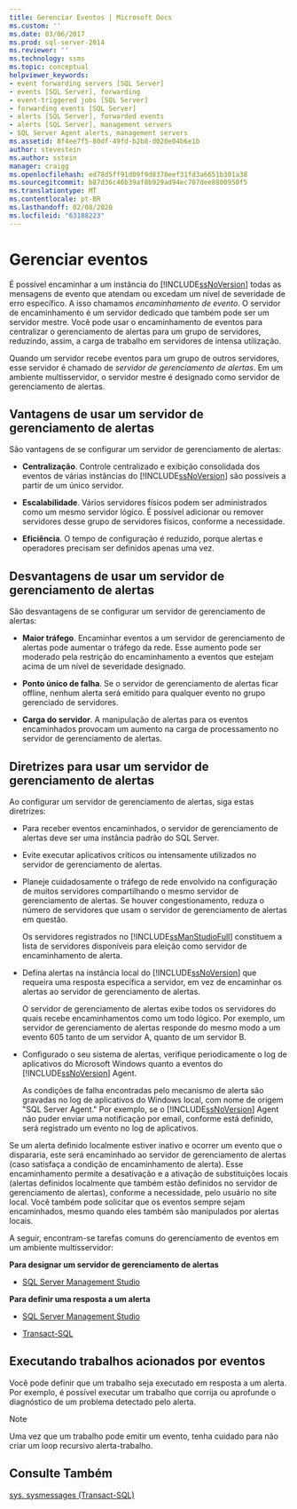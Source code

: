```yaml
---
title: Gerenciar Eventos | Microsoft Docs
ms.custom: ''
ms.date: 03/06/2017
ms.prod: sql-server-2014
ms.reviewer: ''
ms.technology: ssms
ms.topic: conceptual
helpviewer_keywords:
- event forwarding servers [SQL Server]
- events [SQL Server], forwarding
- event-triggered jobs [SQL Server]
- forwarding events [SQL Server]
- alerts [SQL Server], forwarded events
- alerts [SQL Server], management servers
- SQL Server Agent alerts, management servers
ms.assetid: 8f4ee7f5-80df-49fd-b2b8-d020e04b6e1b
author: stevestein
ms.author: sstein
manager: craigg
ms.openlocfilehash: ed78d5ff91d09f9d8370eef31fd3a6651b301a38
ms.sourcegitcommit: b87d36c46b39af8b929ad94ec707dee8800950f5
ms.translationtype: MT
ms.contentlocale: pt-BR
ms.lasthandoff: 02/08/2020
ms.locfileid: "63188223"
---
```

# <a name="manage-events"></a>Gerenciar eventos
  É possível encaminhar a um instância do [!INCLUDE[ssNoVersion](../../includes/ssnoversion-md.md)] todas as mensagens de evento que atendam ou excedam um nível de severidade de erro específico. A isso chamamos *encaminhamento de evento*. O servidor de encaminhamento é um servidor dedicado que também pode ser um servidor mestre. Você pode usar o encaminhamento de eventos para centralizar o gerenciamento de alertas para um grupo de servidores, reduzindo, assim, a carga de trabalho em servidores de intensa utilização.  
  
 Quando um servidor recebe eventos para um grupo de outros servidores, esse servidor é chamado de *servidor de gerenciamento de alertas*. Em um ambiente multisservidor, o servidor mestre é designado como servidor de gerenciamento de alertas.  
  
## <a name="advantages-of-using-an-alerts-management-server"></a>Vantagens de usar um servidor de gerenciamento de alertas  
 São vantagens de se configurar um servidor de gerenciamento de alertas:  
  
-   **Centralização**. Controle centralizado e exibição consolidada dos eventos de várias instâncias do [!INCLUDE[ssNoVersion](../../includes/ssnoversion-md.md)] são possíveis a partir de um único servidor.  
  
-   **Escalabilidade**. Vários servidores físicos podem ser administrados como um mesmo servidor lógico. É possível adicionar ou remover servidores desse grupo de servidores físicos, conforme a necessidade.  
  
-   **Eficiência**. O tempo de configuração é reduzido, porque alertas e operadores precisam ser definidos apenas uma vez.  
  
## <a name="disadvantages-of-using-an-alerts-management-server"></a>Desvantagens de usar um servidor de gerenciamento de alertas  
 São desvantagens de se configurar um servidor de gerenciamento de alertas:  
  
-   **Maior tráfego**. Encaminhar eventos a um servidor de gerenciamento de alertas pode aumentar o tráfego da rede. Esse aumento pode ser moderado pela restrição do encaminhamento a eventos que estejam acima de um nível de severidade designado.  
  
-   **Ponto único de falha**. Se o servidor de gerenciamento de alertas ficar offline, nenhum alerta será emitido para qualquer evento no grupo gerenciado de servidores.  
  
-   **Carga do servidor**. A manipulação de alertas para os eventos encaminhados provocam um aumento na carga de processamento no servidor de gerenciamento de alertas.  
  
## <a name="guidelines-for-using-an-alerts-management-server"></a>Diretrizes para usar um servidor de gerenciamento de alertas  
 Ao configurar um servidor de gerenciamento de alertas, siga estas diretrizes:  
  
-   Para receber eventos encaminhados, o servidor de gerenciamento de alertas deve ser uma instância padrão do SQL Server.  
  
-   Evite executar aplicativos críticos ou intensamente utilizados no servidor de gerenciamento de alertas.  
  
-   Planeje cuidadosamente o tráfego de rede envolvido na configuração de muitos servidores compartilhando o mesmo servidor de gerenciamento de alertas. Se houver congestionamento, reduza o número de servidores que usam o servidor de gerenciamento de alertas em questão.  
  
     Os servidores registrados no [!INCLUDE[ssManStudioFull](../../includes/ssmanstudiofull-md.md)] constituem a lista de servidores disponíveis para eleição como servidor de encaminhamento de alerta.  
  
-   Defina alertas na instância local do [!INCLUDE[ssNoVersion](../../includes/ssnoversion-md.md)] que requeira uma resposta específica a servidor, em vez de encaminhar os alertas ao servidor de gerenciamento de alertas.  
  
     O servidor de gerenciamento de alertas exibe todos os servidores do quais recebe encaminhamentos como um todo lógico. Por exemplo, um servidor de gerenciamento de alertas responde do mesmo modo a um evento 605 tanto de um servidor A, quanto de um servidor B.  
  
-   Configurado o seu sistema de alertas, verifique periodicamente o log de aplicativos do Microsoft Windows quanto a eventos do [!INCLUDE[ssNoVersion](../../includes/ssnoversion-md.md)] Agent.  
  
     As condições de falha encontradas pelo mecanismo de alerta são gravadas no log de aplicativos do Windows local, com nome de origem "SQL Server Agent." Por exemplo, se o [!INCLUDE[ssNoVersion](../../includes/ssnoversion-md.md)] Agent não puder enviar uma notificação por email, conforme está definido, será registrado um evento no log de aplicativos.  
  
 Se um alerta definido localmente estiver inativo e ocorrer um evento que o dispararia, este será encaminhado ao servidor de gerenciamento de alertas (caso satisfaça a condição de encaminhamento de alerta). Esse encaminhamento permite a desativação e a ativação de substituições locais (alertas definidos localmente que também estão definidos no servidor de gerenciamento de alertas), conforme a necessidade, pelo usuário no site local. Você também pode solicitar que os eventos sempre sejam encaminhados, mesmo quando eles também são manipulados por alertas locais.  
  
 A seguir, encontram-se tarefas comuns do gerenciamento de eventos em um ambiente multisservidor:  
  
 **Para designar um servidor de gerenciamento de alertas**  
  
-   [SQL Server Management Studio](../sql-server-management-studio-ssms.md)  
  
 **Para definir uma resposta a um alerta**  
  
-   [SQL Server Management Studio](define-the-response-to-an-alert-sql-server-management-studio.md)  
  
-   [Transact-SQL](/sql/relational-databases/system-stored-procedures/sp-add-notification-transact-sql)  
  
## <a name="running-event-triggered-jobs"></a>Executando trabalhos acionados por eventos  
 Você pode definir que um trabalho seja executado em resposta a um alerta. Por exemplo, é possível executar um trabalho que corrija ou aprofunde o diagnóstico de um problema detectado pelo alerta.  
  
> [!NOTE]  
>  Uma vez que um trabalho pode emitir um evento, tenha cuidado para não criar um loop recursivo alerta-trabalho.  
  
## <a name="see-also"></a>Consulte Também  
 [sys. sysmessages &#40;Transact-SQL&#41;](/sql/relational-databases/system-compatibility-views/sys-sysmessages-transact-sql)  
  
  
